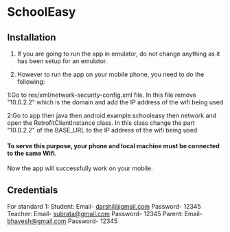 # SchoolEasy


## Installation

1. If you are going to run the app in emulator, do not change anything as it has been setup for an emulator.

2. However to run the app on your mobile phone, you need to do the following:

1:Go to res/xml/network-security-config.xml file.
  In this file remove "10.0.2.2" which is the domain and add the IP address of the wifi being used

2:Go to app then java then android.example.schooleasy then network and open the RetrofitClientInstance class.
  In this class change the part "10.0.2.2" of the BASE_URL to the IP address of the wifi being used
  
#### To serve this purpose, your phone and local machine must be connected to the same Wifi.
  
 Now the app will successfully work on your mobile.
 
 ## Credentials
 For standard 1: 
 Student: Email- darshil@gmail.com
          Password- 12345
 Teacher: Email- subrata@gmail.com
          Password- 12345
 Parent: Email- bhavesh@gmail.com
          Password- 12345

